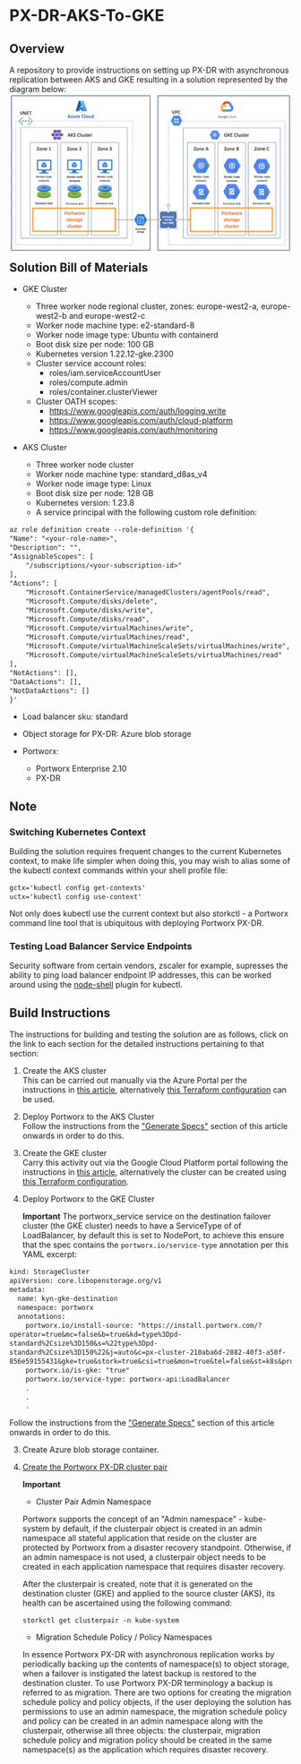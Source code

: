 # PX-DR-AKS-To-GKE

## Overview

A repository to provide instructions on setting up PX-DR with asynchronous replication between AKS and GKE resulting in a solution represented by the
diagram below:
<img style="float: left; margin: 0px 15px 15px 0px;" src="https://github.com/chrisadkin/PX-DR-AKS-To-GKE/blob/main/images/HLA.png?raw=true">

## Solution Bill of Materials

- GKE Cluster
  - Three worker node regional cluster, zones: europe-west2-a, europe-west2-b and europe-west2-c
  - Worker node machine type: e2-standard-8 
  - Worker node image type: Ubuntu with containerd
  - Boot disk size per node: 100 GB 
  - Kubernetes version 1.22.12-gke.2300 
  - Cluster service account roles:
    - roles/iam.serviceAccountUser
    - roles/compute.admin
    - roles/container.clusterViewer    
  - Cluster OATH scopes: 
    - https://www.googleapis.com/auth/logging.write
    - https://www.googleapis.com/auth/cloud-platform
    - https://www.googleapis.com/auth/monitoring
    
- AKS Cluster
  - Three worker node cluster
  - Worker node machine type: standard_d8as_v4
  - Worker node image type: Linux
  - Boot disk size per node: 128 GB
  - Kubernetes version: 1.23.8
  - A service principal with the following custom role definition:

```
az role definition create --role-definition '{
"Name": "<your-role-name>",
"Description": "",
"AssignableScopes": [
    "/subscriptions/<your-subscription-id>"
],
"Actions": [
    "Microsoft.ContainerService/managedClusters/agentPools/read",
    "Microsoft.Compute/disks/delete",
    "Microsoft.Compute/disks/write",
    "Microsoft.Compute/disks/read",
    "Microsoft.Compute/virtualMachines/write",
    "Microsoft.Compute/virtualMachines/read",
    "Microsoft.Compute/virtualMachineScaleSets/virtualMachines/write",
    "Microsoft.Compute/virtualMachineScaleSets/virtualMachines/read"
],
"NotActions": [],
"DataActions": [],
"NotDataActions": []
}'
```

  - Load balancer sku: standard
  
- Object storage for PX-DR: Azure blob storage

- Portworx:
  - Portworx Enterprise 2.10
  - PX-DR

## Note

### Switching Kubernetes Context

Building the solution requires frequent changes to the current Kubernetes context, to make life simpler when doing this, you may wish to alias some of the kubectl context commands within your shell profile file:
```
gctx='kubectl config get-contexts'
uctx='kubectl config use-context'
```
Not only does kubectl use the current context but also storkctl - a Portworx command line tool that is ubiquitous with deploying Portworx PX-DR.

### Testing Load Balancer Service Endpoints

Security software from certain vendors, zscaler for example, supresses the ability to ping load balancer endpoint IP addresses, this can be worked
around using the [node-shell](https://github.com/kvaps/kubectl-node-shell) plugin for kubectl.

## Build Instructions

The instructions for building and testing the solution are as follows, click on the link
to each section for the detailed instructions pertaining to that section:
  
1. Create the AKS cluster  
   This can be carried out manually via the Azure Portal per the instructions in [this article](https://docs.portworx.com/install-portworx/cloud/azure/aks/), alternatively [this Terraform configuration](https://github.com/chrisadkin/PX-Terraform/blob/main/AKS/README.md) can be used.

2. Deploy Portworx to the AKS Cluster   
   Follow the instructions from the ["Generate Specs"](https://docs.portworx.com/install-portworx/cloud/azure/aks/) section of this article onwards in order to do this.

3. Create the GKE cluster  
   Carry this activity out via the Google Cloud Platform portal following the instructions in [this article](https://docs.portworx.com/install-portworx/cloud/gcp/gke/operator/), alternatively the cluster can be created using [this Terraform configuration](https://github.com/chrisadkin/PX-Terraform/blob/main/GKE/README.md).

4. Deploy Portworx to the GKE Cluster   
   
   **Important**
   The portworx_service service on the destination failover cluster (the GKE cluster) needs to have a ServiceType of of LoadBalancer, by
   default this is set to NodePort, to achieve this ensure that the spec contains the ```portworx.io/service-type``` annotation per this YAML
   excerpt: 
```
kind: StorageCluster
apiVersion: core.libopenstorage.org/v1
metadata:
  name: kyn-gke-destination 
  namespace: portworx
  annotations:
    portworx.io/install-source: "https://install.portworx.com/?operator=true&mc=false&b=true&kd=type%3Dpd-standard%2Csize%3D150&s=%22type%3Dpd-standard%2Csize%3D150%22&j=auto&c=px-cluster-210aba6d-2882-40f3-a50f-856e59155431&gke=true&stork=true&csi=true&mon=true&tel=false&st=k8s&promop=true"
    portworx.io/is-gke: "true"
    portworx.io/service-type: portworx-api:LoadBalancer
    .
    .
    .
```

   Follow the instructions from the ["Generate Specs"](https://docs.portworx.com/install-portworx/cloud/gcp/gke/operator/) section of this article onwards
   in order to do this.

3. Create Azure blob storage container.   

4. [Create the Portworx PX-DR cluster pair](https://docs.portworx.com/operations/operate-kubernetes/disaster-recovery/configure-migrations-to-use-service-accounts/)  

   **Important**
   
   - Cluster Pair Admin Namespace
   
   Portworx supports the concept of an "Admin namespace" - kube-system by default, if the clusterpair object is created in an admin namespace all 
   stateful application that reside on the cluster are protected by Portworx from a disaster recovery standpoint. Otherwise, if an admin namespace
   is not used, a clusterpair object needs to be created in each application namespace that requires disaster recovery.
   
   After the clusterpair is created, note that it is generated on the destination cluster (GKE) and applied to the source cluster (AKS), its health
   can be ascertained using the following command:
   ```
   storkctl get clusterpair -n kube-system
   ```
   
   - Migration Schedule Policy / Policy Namespaces

   In essence Portworx PX-DR with asynchronous replication works by periodically backing up the contents of namespace(s) to object storage, when a
   failover is instigated the latest backup is restored to the destination cluster. To use Portworx PX-DR terminology a backup is referred to as 
   migration. There are two options for creating the migration schedule policy and policy objects, if the user deploying the solution has permissions
   to use an admin namespace, the migration schedule policy and policy can be created in an admin namespace along with the clusterpair, otherwise all
   three objects: the clusterpair, migration schedule policy and migration policy should be created in the same namespace(s) as the application which
   requires disaster recovery.
